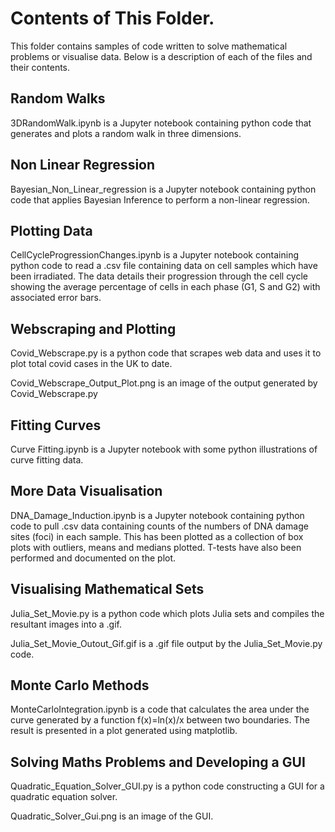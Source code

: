 # Contents of This Folder. 

This folder contains samples of code written to solve mathematical problems or visualise data. Below is a description of each of the files and their contents. 

## Random Walks

3DRandomWalk.ipynb is a Jupyter notebook containing python code that generates and plots a random walk in three dimensions. 

## Non Linear Regression

Bayesian_Non_Linear_regression is a Jupyter notebook containing python code that applies Bayesian Inference to perform a non-linear regression. 

## Plotting Data

CellCycleProgressionChanges.ipynb is a Jupyter notebook containing python code to read a .csv file containing data on cell samples which have been irradiated. The data details their progression through the cell cycle showing the average percentage of cells in each phase (G1, S and G2) with associated error bars. 

## Webscraping and Plotting

Covid_Webscrape.py is a python code that scrapes web data and uses it to plot total covid cases in the UK to date.

Covid_Webscrape_Output_Plot.png is an image of the output generated by Covid_Webscrape.py

## Fitting Curves

Curve Fitting.ipynb is a Jupyter notebook with some python illustrations of curve fitting data. 

## More Data Visualisation

DNA_Damage_Induction.ipynb is a Jupyter notebook containing python code to pull .csv data containing counts of the numbers of DNA damage sites (foci) in each sample. This has been plotted as a collection of box plots with outliers, means and medians plotted. T-tests have also been performed and documented on the plot. 

## Visualising Mathematical Sets

Julia_Set_Movie.py is a python code which plots Julia sets and compiles the resultant images into a .gif.

Julia_Set_Movie_Outout_Gif.gif is a .gif file output by the Julia_Set_Movie.py code. 

## Monte Carlo Methods

MonteCarloIntegration.ipynb is a code that calculates the area under the curve generated by a function f(x)=ln(x)/x between two boundaries. The result is presented in a plot generated using matplotlib.

## Solving Maths Problems and Developing a GUI

Quadratic_Equation_Solver_GUI.py is a python code constructing a GUI for a quadratic equation solver. 

Quadratic_Solver_Gui.png is an image of the GUI.
